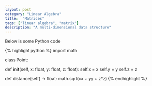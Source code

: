 ```yaml
---
layout: post
category: "Linear Algebra"
title:  "Matrices"
tags: ["linear algebra", "matrix"]
description: "A multi-dimensional data structure"
---
```


Below is some Python code

{% highlight python %}
import math

class Point:

  def __init__(self, x: float, y: float, z: float):
    self.x = x
    self.y = y
    self.z = z

  def distance(self) -> float:
    math.sqrt(x*x + y*y + z*z)
{% endhighlight %}
